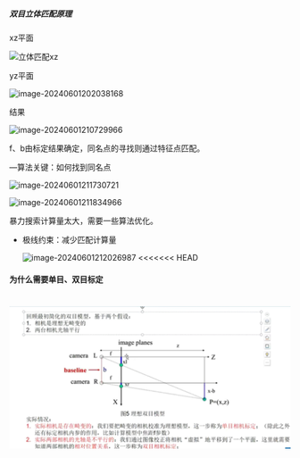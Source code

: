 ##### 双目立体匹配原理

xz平面

![立体匹配xz](images\立体匹配算法.png)

yz平面

![image-20240601202038168](images\立体匹配算法2.png)

结果

![image-20240601210729966](images\立体匹配算法3.png)

f、b由标定结果确定，同名点的寻找则通过特征点匹配。

—算法关键：如何找到同名点

![image-20240601211730721](images\立体匹配算法4.png)

![image-20240601211834966](images\立体匹配算法5.png)

暴力搜索计算量太大，需要一些算法优化。

- 极线约束：减少匹配计算量

  ![image-20240601212026987](images\立体匹配算法6png)
<<<<<<< HEAD

#### 为什么需要单目、双目标定

![image-20240602161731145](images\标定.png)
=======
